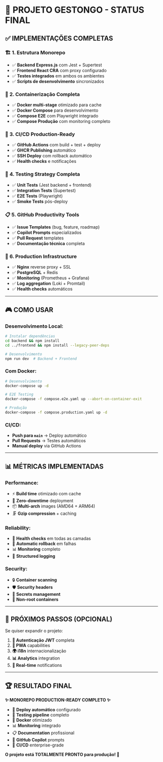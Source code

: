 # 🎯 **PROJETO GESTONGO - STATUS FINAL**

## ✅ **IMPLEMENTAÇÕES COMPLETAS**

### 🏗️ **1. Estrutura Monorepo**
- ✅ **Backend Express.js** com Jest + Supertest
- ✅ **Frontend React CRA** com proxy configurado  
- ✅ **Testes integrados** em ambos os ambientes
- ✅ **Scripts de desenvolvimento** sincronizados

### 🐳 **2. Containerização Completa**
- ✅ **Docker multi-stage** otimizado para cache
- ✅ **Docker Compose** para desenvolvimento
- ✅ **Compose E2E** com Playwright integrado
- ✅ **Compose Produção** com monitoring completo

### 🔄 **3. CI/CD Production-Ready**
- ✅ **GitHub Actions** com build + test + deploy
- ✅ **GHCR Publishing** automático
- ✅ **SSH Deploy** com rollback automático
- ✅ **Health checks** e notificações

### 🧪 **4. Testing Strategy Completa**
- ✅ **Unit Tests** (Jest backend + frontend)
- ✅ **Integration Tests** (Supertest)
- ✅ **E2E Tests** (Playwright)
- ✅ **Smoke Tests** pós-deploy

### 📋 **5. GitHub Productivity Tools**
- ✅ **Issue Templates** (bug, feature, roadmap)
- ✅ **Copilot Prompts** especializados
- ✅ **Pull Request** templates
- ✅ **Documentação técnica** completa

### 🚀 **6. Production Infrastructure**
- ✅ **Nginx** reverse proxy + SSL
- ✅ **PostgreSQL** + Redis
- ✅ **Monitoring** (Prometheus + Grafana)
- ✅ **Log aggregation** (Loki + Promtail)
- ✅ **Health checks** automáticos

---

## 🎮 **COMO USAR**

### **Desenvolvimento Local:**
```bash
# Instalar dependências
cd backend && npm install
cd ../frontend && npm install --legacy-peer-deps

# Desenvolvimento
npm run dev  # Backend + Frontend
```

### **Com Docker:**
```bash
# Desenvolvimento
docker-compose up -d

# E2E Testing  
docker-compose -f compose.e2e.yaml up --abort-on-container-exit

# Produção
docker-compose -f compose.production.yaml up -d
```

### **CI/CD:**
- **Push para `main`** → Deploy automático
- **Pull Requests** → Testes automáticos
- **Manual deploy** via GitHub Actions

---

## 📊 **MÉTRICAS IMPLEMENTADAS**

### **Performance:**
- ⚡ **Build time** otimizado com cache
- 🎯 **Zero-downtime** deployment
- 📦 **Multi-arch** images (AMD64 + ARM64)
- 🗜️ **Gzip compression** + caching

### **Reliability:**
- 🏥 **Health checks** em todas as camadas
- 🔄 **Automatic rollback** em falhas
- 📊 **Monitoring** completo
- 📝 **Structured logging**

### **Security:**
- 🔒 **Container scanning**
- 🛡️ **Security headers**
- 🔐 **Secrets management**
- 👤 **Non-root containers**

---

## 🎯 **PRÓXIMOS PASSOS (OPCIONAL)**

Se quiser expandir o projeto:

1. **🔐 Autenticação JWT** completa
2. **📱 PWA** capabilities 
3. **🌍 i18n** internacionalização
4. **📊 Analytics** integration
5. **🔔 Real-time** notifications

---

## 🏆 **RESULTADO FINAL**

**✨ MONOREPO PRODUCTION-READY COMPLETO ✨**

- 🚀 **Deploy automático** configurado
- 🧪 **Testing pipeline** completo  
- 🐳 **Docker** otimizado
- 📊 **Monitoring** integrado
- 📋 **Documentation** profissional
- 🤖 **GitHub Copilot** prompts
- 🔄 **CI/CD** enterprise-grade

**O projeto está TOTALMENTE PRONTO para produção! 🎉**
